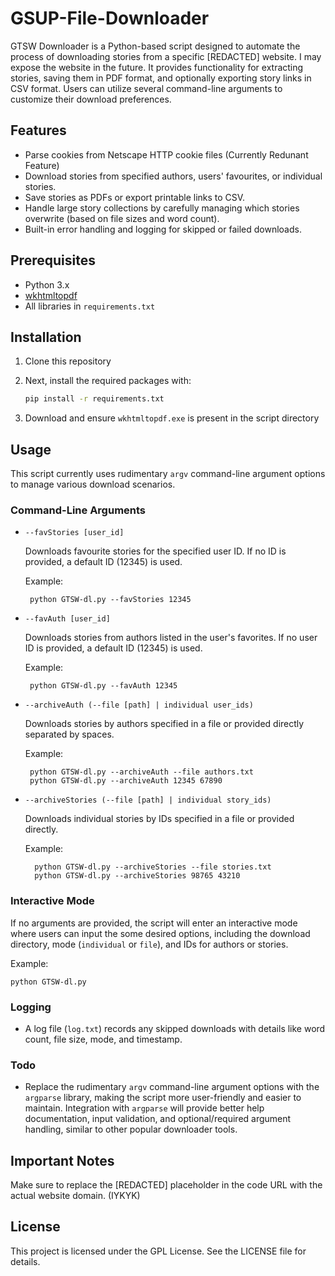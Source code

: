 # GSUP-File-Downloader
GTSW Downloader is a Python-based script designed to automate the process of downloading stories from a specific [REDACTED] website. I may expose the website in the future. It provides functionality for extracting stories, saving them in PDF format, and optionally exporting story links in CSV format. Users can utilize several command-line arguments to customize their download preferences.

## Features

- Parse cookies from Netscape HTTP cookie files (Currently Redunant Feature)
- Download stories from specified authors, users' favourites, or individual stories.
- Save stories as PDFs or export printable links to CSV.
- Handle large story collections by carefully managing which stories overwrite (based on file sizes and word count).
- Built-in error handling and logging for skipped or failed downloads.

## Prerequisites

- Python 3.x
- [wkhtmltopdf](https://wkhtmltopdf.org/downloads.html)
- All libraries in `requirements.txt`

## Installation

1. Clone this repository

2. Next, install the required packages with:
   ```bash
   pip install -r requirements.txt
   ```
3.  Download and ensure `wkhtmltopdf.exe` is present in the script directory
   
## Usage

This script currently uses rudimentary `argv` command-line argument options to manage various download scenarios.

### Command-Line Arguments

- `--favStories [user_id]`
  
    Downloads favourite stories for the specified user ID. If no ID is provided, a default ID (12345) is used.
  
    Example:
  
       python GTSW-dl.py --favStories 12345

- `--favAuth [user_id]`
  
    Downloads stories from authors listed in the user's favorites. If no user ID is provided, a default ID (12345) is used.
    
    Example:
    
       python GTSW-dl.py --favAuth 12345

- `--archiveAuth (--file [path] | individual user_ids)`
  
    Downloads stories by authors specified in a file or provided directly separated by spaces.
    
    Example:
    
       python GTSW-dl.py --archiveAuth --file authors.txt
       python GTSW-dl.py --archiveAuth 12345 67890

- `--archiveStories (--file [path] | individual story_ids)`
  
    Downloads individual stories by IDs specified in a file or provided directly.
    
    Example:
  
        python GTSW-dl.py --archiveStories --file stories.txt
        python GTSW-dl.py --archiveStories 98765 43210

### Interactive Mode

If no arguments are provided, the script will enter an interactive mode where users can input the some desired options, including the download directory, mode (`individual` or `file`), and IDs for authors or stories.

Example:

   `python GTSW-dl.py`


### Logging

- A log file (`log.txt`) records any skipped downloads with details like word count, file size, mode, and timestamp.

### Todo

- Replace the rudimentary `argv` command-line argument options with the `argparse` library, making the script more user-friendly and easier to maintain. Integration with `argparse` will provide better help documentation, input validation, and optional/required argument handling, similar to other popular downloader tools.

## Important Notes

Make sure to replace the [REDACTED] placeholder in the code URL with the actual website domain. (IYKYK)


## License

This project is licensed under the GPL License. See the LICENSE file for details.
